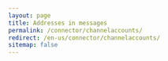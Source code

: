 ```yaml
---
layout: page
title: Addresses in messages
permalink: /connector/channelaccounts/
redirect: /en-us/connector/channelaccounts/
sitemap: false
---
```

